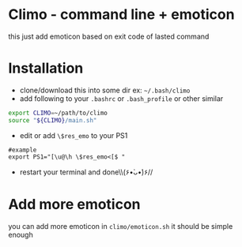 # Climo - command line + emoticon
this just add emoticon based on exit code of lasted command

# Installation
- clone/download this into some dir ex: `~/.bash/climo`
- add following to your `.bashrc` or `.bash_profile` or other similar
```sh
export CLIMO=~/path/to/climo
source "${CLIMO}/main.sh"
```
- edit or add `\$res_emo` to your PS1 
```
#example
export PS1="[\u@\h \$res_emo<[$ "
```
- restart your terminal and done\\\\(۶•̀ᴗ•́)۶//

# Add more emoticon
you can add more emoticon in `climo/emoticon.sh` it should be simple enough
